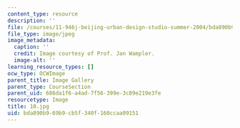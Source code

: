```yaml
---
content_type: resource
description: ''
file: /courses/11-946j-beijing-urban-design-studio-summer-2004/bda890b969b9cb5f340f160ccaa09151_10.jpg
file_type: image/jpeg
image_metadata:
  caption: ''
  credit: Image courtesy of Prof. Jan Wampler.
  image-alt: ''
learning_resource_types: []
ocw_type: OCWImage
parent_title: Image Gallery
parent_type: CourseSection
parent_uid: 686da1f6-a4ad-7f56-399e-3c89e219e3fe
resourcetype: Image
title: 10.jpg
uid: bda890b9-69b9-cb5f-340f-160ccaa09151
---
```

